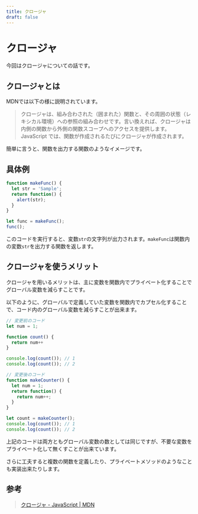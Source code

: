 ```yaml
---
title: クロージャ
draft: false
---
```


# クロージャ

今回はクロージャについての話です。

## クロージャとは

MDNでは以下の様に説明されています。

> クロージャは、組み合わされた（囲まれた）関数と、その周囲の状態（レキシカル環境）への参照の組み合わせです。言い換えれば、クロージャは内側の関数から外側の関数スコープへのアクセスを提供します。JavaScript では、関数が作成されるたびにクロージャが作成されます。

簡単に言うと、関数を出力する関数のようなイメージです。

## 具体例

```javascript
function makeFunc() {
  let str = 'Sample';
  return function() {
    alert(str);
  }
}

let func = makeFunc();
func();
```

このコードを実行すると、変数`str`の文字列が出力されます。`makeFunc`は関数内の変数`str`を出力する関数を返します。

## クロージャを使うメリット

クロージャを用いるメリットは、主に変数を関数内でプライベート化することでグローバル変数を減らすことです。

以下のように、グローバルで定義していた変数を関数内でカプセル化することで、コード内のグローバル変数を減らすことが出来ます。

```javascript
// 変更前のコード
let num = 1;

function count() {
  return num++
}

console.log(count()); // 1
console.log(count()); // 2
```

```javascript
// 変更後のコード
function makeCounter() {
  let num = 1;
  return function() {
    return num++;
  }
}

let count = makeCounter();
console.log(count()); // 1
console.log(count()); // 2
```

上記のコードは両方ともグローバル変数の数としては同じですが、不要な変数をプライベート化して無くすことが出来ています。

さらに工夫すると複数の関数を定義したり、プライベートメソッドのようなことも実装出来たりします。

## 参考
> [クロージャ - JavaScript | MDN](https://developer.mozilla.org/ja/docs/Web/JavaScript/Closures)
